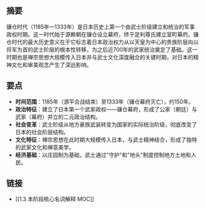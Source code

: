 ## 摘要
镰仓时代（1185年—1333年）是日本历史上第一个由武士阶级建立和统治的军事政权时期。这一时代始于源赖朝在镰仓设立幕府，终于足利尊氏建立室町幕府。镰仓时代的最大历史意义在于它标志着日本政治权力从以天皇为中心的贵族阶层向以将军为首的武士阶层的根本性转移，为之后近700年的武家统治奠定了基础。这一时期也是禅宗思想大规模传入日本并与武士文化深度融合的关键时期，对日本的精神文化和审美观念产生了深远影响。

## 要点
- **时间范围**：1185年（源平合战结束）至1333年（镰仓幕府灭亡），约150年。
- **政治特征**：建立了日本第一个武家政权——镰仓幕府，形成了公家（朝廷）与武家（幕府）并立的二元政治结构。
- **社会变革**：武士阶级从地方豪族武装转变为国家的实际统治阶级，彻底改变了日本的社会阶层结构。
- **文化特征**：禅宗思想在此时期大规模传入日本，与武士精神结合，形成了独特的武家文化和禅意美学。
- **经济基础**：以庄园制为基础，武士通过"守护"和"地头"制度控制地方土地和人民。

## 链接
- [[1.3 本阶段核心名词解释 MOC]]
